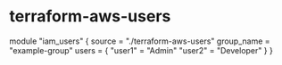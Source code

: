 # terraform-aws-users
module "iam_users" {
     source     = "./terraform-aws-users"
     group_name = "example-group"
     users = {
       "user1" = "Admin"
       "user2" = "Developer"
     }
   }
